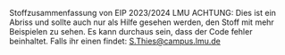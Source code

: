 Stoffzusammenfassung von EIP 2023/2024 LMU
ACHTUNG: 
Dies ist ein Abriss und sollte auch nur als Hilfe gesehen werden, den Stoff mit mehr Beispielen zu sehen.
Es kann durchaus sein, dass der Code fehler beinhaltet.
Falls ihr einen findet: S.Thies@campus.lmu.de
